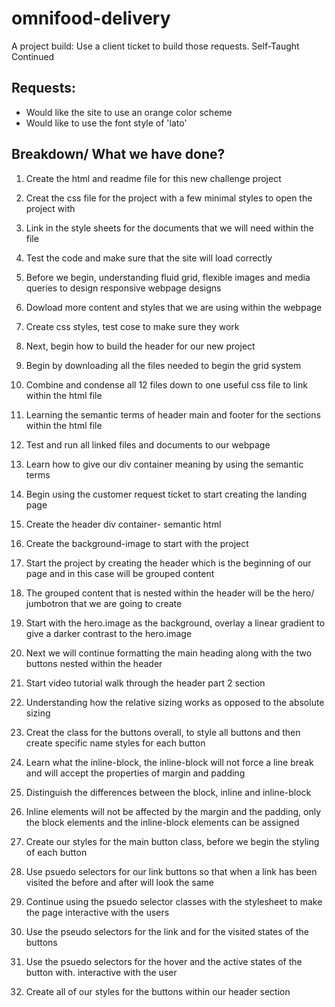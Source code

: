 # omnifood-delivery
A project build: Use a client ticket to build those requests. Self-Taught Continued

## Requests:

* Would like the site to use an orange color scheme
* Would like to use the font style of 'lato'

## Breakdown/ What we have done?

1. Create the html and readme file for this new challenge project
2. Creat the css file for the project with a few minimal styles to open the project with
3. Link in the style sheets for the documents that we will need within the file
4. Test the code and make sure that the site will load correctly

5. Before we begin, understanding fluid grid, flexible images and media queries to design responsive webpage designs
6. Dowload more content and styles that we are using within the webpage
7. Create css styles, test cose to make sure they work
8. Next, begin how to build the header for our new project

9. Begin by downloading all the files needed to begin the grid system
10. Combine and condense all 12 files down to one useful css file to link within the html file
11. Learning the semantic terms of header main and footer for the sections within the html file
12. Test and run all linked files and documents to our webpage

13. Learn how to give our div container meaning by using the semantic terms 
14. Begin using the customer request ticket to start creating the landing page
15. Create the header div container- semantic html
16. Create the background-image to start with the project 

17. Start the project by creating the header which is the beginning of our page and in this case will be grouped content
18. The grouped content that is nested within the header will be the hero/ jumbotron that we are going to create
19. Start with the hero.image as the background, overlay a linear gradient to give a darker contrast to the hero.image
20. Next we will continue formatting the main heading along with the two buttons nested within the header

21. Start video tutorial walk through the header part 2 section 
22. Understanding how the relative sizing works as opposed to the absolute sizing
23. Creat the class for the buttons overall, to style all buttons and then create specific name styles for each button
24. Learn what the inline-block, the inline-block will not force a line break and will accept the properties of margin and padding

25. Distinguish the differences between the block, inline and inline-block
26. Inline elements will not be affected by the margin and the padding, only the block elements and the inline-block elements can be assigned
27. Create our styles for the main button class, before we begin the styling of each button
28. Use psuedo selectors for our link buttons so that when a link has been visited the before and after will look the same

29. Continue using the psuedo selector classes with the stylesheet to make the page interactive with the users
30. Use the pseudo selectors for the link and for the visited states of the buttons
31. Use the psuedo selectors for the hover and the active states of the button with. interactive with the user
32. Create all of our styles for the buttons within our header section